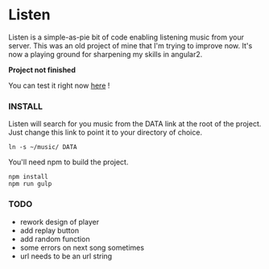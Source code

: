 # Listen
Listen is a simple-as-pie bit of code enabling listening music from your server.
This was an old project of mine that I'm trying to improve now.
It's now a playing ground for sharpening my skills in angular2.

**Project not finished**

You can test it right now [here](http://nibou.eu/listen) !

### INSTALL
Listen will search for you music from the DATA link at the root of the project.
Just change this link to point it to your directory of choice.
```
ln -s ~/music/ DATA
```
You'll need npm to build the project.
```
npm install
npm run gulp
```

### TODO
- rework design of player
- add replay button
- add random function
- some errors on next song sometimes
- url needs to be an url string
